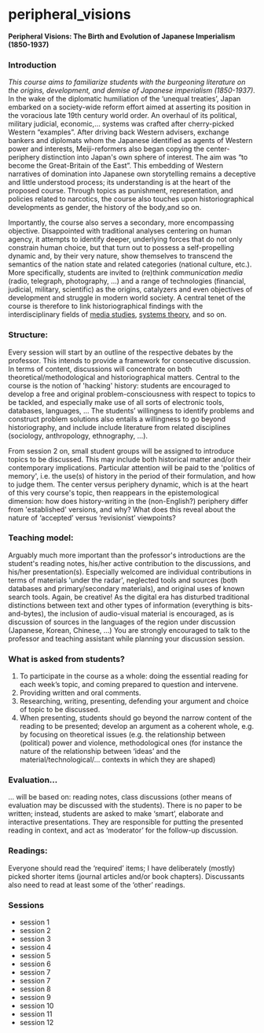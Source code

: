 # peripheral_visions
**Peripheral Visions: The Birth and Evolution of Japanese Imperialism (1850-1937)**

### Introduction
*This course aims to familiarize students with the burgeoning literature on the origins, development, and demise of Japanese imperialism (1850-1937)*. In the wake of the diplomatic humiliation of the ‘unequal treaties’, Japan embarked on a society-wide reform effort aimed at asserting its position in the voracious late 19th century world order. An overhaul of its political, military judicial, economic,… systems was crafted after cherry-picked Western “examples”. 
After driving back Western advisers, exchange bankers and diplomats whom the Japanese identified as agents of Western power and interests, Meiji-reformers also began copying the center-periphery distinction into Japan's own sphere of interest. The aim was “to become the Great-Britain of the East”. This embedding of Western narratives of domination into Japanese own storytelling remains a deceptive and little understood process; its understanding is at the heart of the proposed course. Through topics as punishment, representation, and policies related to narcotics, the course also touches upon historiographical developments as gender, the history of the body,and so on.

Importantly, the course also serves a secondary, more encompassing objective. Disappointed with traditional analyses centering on human agency, it attempts to identify deeper, underlying forces that do not only constrain human choice, but that turn out to possess a self-propelling dynamic and, by their very nature, show themselves to transcend the semantics of the nation state and related categories (national culture, etc.). More specifically, students are invited to (re)think *communication media* (radio, telegraph, photography, …) and a range of technologies (financial, judicial, military, scientific) as the origins, catalyzers and even objectives of development and struggle in modern world society. A central tenet of the course is therefore to link historiographical findings with the interdisciplinary fields of [media studies](https://en.wikipedia.org/wiki/Media_studies), [systems theory](https://en.wikipedia.org/wiki/Niklas_Luhmann), and so on.

### Structure:
Every session will start by an outline of the respective debates by the professor. This intends to provide a framework for consecutive discussion. In terms of content, discussions will concentrate on both theoretical/methodological and historiographical matters. Central to the course is the notion of 'hacking' history: students are encouraged to develop a free and original problem-consciousness with respect to topics to be tackled, and especially make use of all sorts of electronic tools, databases, languages, … The students’ willingness to identify problems and construct problem solutions also entails a willingness to go beyond historiography, and include include literature from related disciplines (sociology, anthropology, ethnography, …).

From session 2 on, small student groups will be assigned to introduce topics to be discussed. This may include both historical matter and/or their contemporary implications. Particular attention will be paid to the 'politics of memory', i.e. the use(s) of history in the period of their formulation, and how to judge them. The center versus periphery dynamic, which is at the heart of this very course's topic, then reappears in the epistemological dimension: how does history-writing in the (non-English?) periphery differ from 'established' versions, and why? What does this reveal about the nature of ‘accepted’ versus ‘revisionist’ viewpoints? 

### Teaching model:
Arguably much more important than the professor's introductions are the student's reading notes, his/her active contribution to the discussions, and his/her presentation(s). Especially welcomed are individual contributions in terms of materials 'under the radar', neglected tools and sources (both databases and primary/secondary materials), and original uses of known search tools. Again, be creative! As the digital era has disturbed traditional distinctions between text and other types of information (everything is bits-and-bytes), the inclusion of audio-visual material is encouraged, as is discussion of sources in the languages of the region under discussion (Japanese, Korean, Chinese, …)
You are strongly encouraged to talk to the professor and teaching assistant while planning your discussion session.

### What is asked from students?
1. To participate in the course as a whole: doing the essential reading for each week’s topic, and coming prepared to question and intervene.
2. Providing written and oral comments.
3. Researching, writing, presenting, defending your argument and choice of topic to be discussed.
4. When presenting, students should go beyond the narrow content of the reading to be presented; develop an argument as a coherent whole, e.g. by focusing on theoretical issues (e.g. the relationship between (political) power and violence, methodological ones (for instance the nature of the relationship between ‘ideas’ and the material/technological/… contexts in which they are shaped)

### Evaluation... 
... will be based on:
reading notes, class discussions (other means of evaluation may be discussed with the students).
There is no paper to be written; instead, students are asked to make ‘smart’, elaborate and interactive presentations. They are responsible for putting the presented reading in context, and act as ‘moderator’ for the follow-up discussion.

### Readings:
Everyone should read the ‘required’ items; I have deliberately (mostly) picked shorter items (journal articles and/or book chapters). Discussants also need to read at least some of the ‘other’ readings.

### Sessions
* session 1
* session 2
* session 3
* session 4
* session 5
* session 6
* session 7
* session 7
* session 8
* session 9
* session 10
* session 11
* session 12
